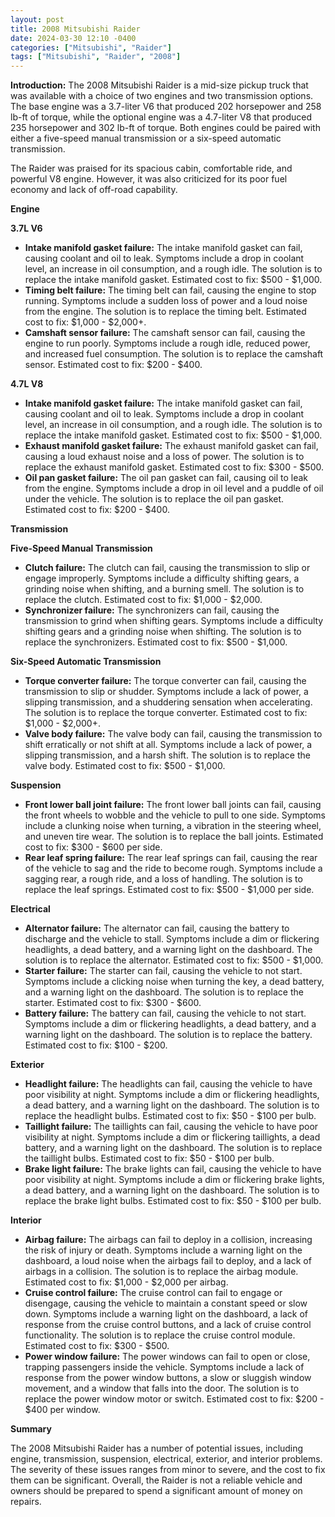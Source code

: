 ```yaml
---
layout: post
title: 2008 Mitsubishi Raider
date: 2024-03-30 12:10 -0400
categories: ["Mitsubishi", "Raider"]
tags: ["Mitsubishi", "Raider", "2008"]
---
```

**Introduction:**
The 2008 Mitsubishi Raider is a mid-size pickup truck that was available with a choice of two engines and two transmission options. The base engine was a 3.7-liter V6 that produced 202 horsepower and 258 lb-ft of torque, while the optional engine was a 4.7-liter V8 that produced 235 horsepower and 302 lb-ft of torque. Both engines could be paired with either a five-speed manual transmission or a six-speed automatic transmission.

The Raider was praised for its spacious cabin, comfortable ride, and powerful V8 engine. However, it was also criticized for its poor fuel economy and lack of off-road capability.

**Engine**

**3.7L V6**

* **Intake manifold gasket failure:** The intake manifold gasket can fail, causing coolant and oil to leak. Symptoms include a drop in coolant level, an increase in oil consumption, and a rough idle. The solution is to replace the intake manifold gasket. Estimated cost to fix: $500 - $1,000.
* **Timing belt failure:** The timing belt can fail, causing the engine to stop running. Symptoms include a sudden loss of power and a loud noise from the engine. The solution is to replace the timing belt. Estimated cost to fix: $1,000 - $2,000+.
* **Camshaft sensor failure:** The camshaft sensor can fail, causing the engine to run poorly. Symptoms include a rough idle, reduced power, and increased fuel consumption. The solution is to replace the camshaft sensor. Estimated cost to fix: $200 - $400.

**4.7L V8**

* **Intake manifold gasket failure:** The intake manifold gasket can fail, causing coolant and oil to leak. Symptoms include a drop in coolant level, an increase in oil consumption, and a rough idle. The solution is to replace the intake manifold gasket. Estimated cost to fix: $500 - $1,000.
* **Exhaust manifold gasket failure:** The exhaust manifold gasket can fail, causing a loud exhaust noise and a loss of power. The solution is to replace the exhaust manifold gasket. Estimated cost to fix: $300 - $500.
* **Oil pan gasket failure:** The oil pan gasket can fail, causing oil to leak from the engine. Symptoms include a drop in oil level and a puddle of oil under the vehicle. The solution is to replace the oil pan gasket. Estimated cost to fix: $200 - $400.

**Transmission**

**Five-Speed Manual Transmission**

* **Clutch failure:** The clutch can fail, causing the transmission to slip or engage improperly. Symptoms include a difficulty shifting gears, a grinding noise when shifting, and a burning smell. The solution is to replace the clutch. Estimated cost to fix: $1,000 - $2,000.
* **Synchronizer failure:** The synchronizers can fail, causing the transmission to grind when shifting gears. Symptoms include a difficulty shifting gears and a grinding noise when shifting. The solution is to replace the synchronizers. Estimated cost to fix: $500 - $1,000.

**Six-Speed Automatic Transmission**

* **Torque converter failure:** The torque converter can fail, causing the transmission to slip or shudder. Symptoms include a lack of power, a slipping transmission, and a shuddering sensation when accelerating. The solution is to replace the torque converter. Estimated cost to fix: $1,000 - $2,000+.
* **Valve body failure:** The valve body can fail, causing the transmission to shift erratically or not shift at all. Symptoms include a lack of power, a slipping transmission, and a harsh shift. The solution is to replace the valve body. Estimated cost to fix: $500 - $1,000.

**Suspension**

* **Front lower ball joint failure:** The front lower ball joints can fail, causing the front wheels to wobble and the vehicle to pull to one side. Symptoms include a clunking noise when turning, a vibration in the steering wheel, and uneven tire wear. The solution is to replace the ball joints. Estimated cost to fix: $300 - $600 per side.
* **Rear leaf spring failure:** The rear leaf springs can fail, causing the rear of the vehicle to sag and the ride to become rough. Symptoms include a sagging rear, a rough ride, and a loss of handling. The solution is to replace the leaf springs. Estimated cost to fix: $500 - $1,000 per side.

**Electrical**

* **Alternator failure:** The alternator can fail, causing the battery to discharge and the vehicle to stall. Symptoms include a dim or flickering headlights, a dead battery, and a warning light on the dashboard. The solution is to replace the alternator. Estimated cost to fix: $500 - $1,000.
* **Starter failure:** The starter can fail, causing the vehicle to not start. Symptoms include a clicking noise when turning the key, a dead battery, and a warning light on the dashboard. The solution is to replace the starter. Estimated cost to fix: $300 - $600.
* **Battery failure:** The battery can fail, causing the vehicle to not start. Symptoms include a dim or flickering headlights, a dead battery, and a warning light on the dashboard. The solution is to replace the battery. Estimated cost to fix: $100 - $200.

**Exterior**

* **Headlight failure:** The headlights can fail, causing the vehicle to have poor visibility at night. Symptoms include a dim or flickering headlights, a dead battery, and a warning light on the dashboard. The solution is to replace the headlight bulbs. Estimated cost to fix: $50 - $100 per bulb.
* **Taillight failure:** The taillights can fail, causing the vehicle to have poor visibility at night. Symptoms include a dim or flickering taillights, a dead battery, and a warning light on the dashboard. The solution is to replace the taillight bulbs. Estimated cost to fix: $50 - $100 per bulb.
* **Brake light failure:** The brake lights can fail, causing the vehicle to have poor visibility at night. Symptoms include a dim or flickering brake lights, a dead battery, and a warning light on the dashboard. The solution is to replace the brake light bulbs. Estimated cost to fix: $50 - $100 per bulb.

**Interior**

* **Airbag failure:** The airbags can fail to deploy in a collision, increasing the risk of injury or death. Symptoms include a warning light on the dashboard, a loud noise when the airbags fail to deploy, and a lack of airbags in a collision. The solution is to replace the airbag module. Estimated cost to fix: $1,000 - $2,000 per airbag.
* **Cruise control failure:** The cruise control can fail to engage or disengage, causing the vehicle to maintain a constant speed or slow down. Symptoms include a warning light on the dashboard, a lack of response from the cruise control buttons, and a lack of cruise control functionality. The solution is to replace the cruise control module. Estimated cost to fix: $300 - $500.
* **Power window failure:** The power windows can fail to open or close, trapping passengers inside the vehicle. Symptoms include a lack of response from the power window buttons, a slow or sluggish window movement, and a window that falls into the door. The solution is to replace the power window motor or switch. Estimated cost to fix: $200 - $400 per window.

**Summary**

The 2008 Mitsubishi Raider has a number of potential issues, including engine, transmission, suspension, electrical, exterior, and interior problems. The severity of these issues ranges from minor to severe, and the cost to fix them can be significant. Overall, the Raider is not a reliable vehicle and owners should be prepared to spend a significant amount of money on repairs.
